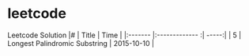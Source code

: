 # leetcode
Leetcode Solution
|#        | Title           | Time  |
|:------- |:-------------  :| -----:|
| 5 | Longest Palindromic Substring | 2015-10-10 |
